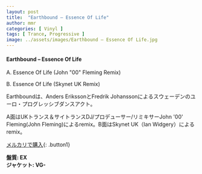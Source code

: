 ```yaml
---
layout: post
title:  "Earthbound – Essence Of Life"
author: mmr
categories: [ Vinyl ]
tags: [ Trance, Progressive ]
image: ../assets/images/Earthbound – Essence Of Life.jpg
---
```


#### Earthbound – Essence Of Life

A. Essence Of Life (John "00" Fleming Remix)

B. Essence Of Life (Skynet UK Remix)

Earthboundは、Anders ErikssonとFredrik Johanssonによるスウェーデンのユーロ・プログレッシブダンスアクト。

A面はUKトランス＆サイトランスDJ/プロデューサー/リミキサーJohn '00' Fleming(John Fleming)によるremix。B面はSkynet UK（Ian Widgery）によるremix。

[メルカリで購入](https://jp.mercari.com/item/m35665629445){: .button1}

<div class="mt-4 mb-4 d-flex align-items-center">
<strong class="mr-1">盤質: EX</strong>
</div>
<div class="mt-4 mb-4 d-flex align-items-center">
<strong class="mr-1">ジャケット: VG-</strong>
</div>
